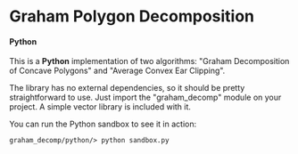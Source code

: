 # Graham Polygon Decomposition
#### Python

This is a **Python** implementation of two algorithms: "Graham Decomposition of Concave Polygons" and "Average Convex Ear Clipping".

The library has no external dependencies, so it should be pretty straightforward to use. Just import the "graham_decomp" module on your project. A simple vector library is included with it.

You can run the Python sandbox to see it in action:

```
graham_decomp/python/> python sandbox.py
```
